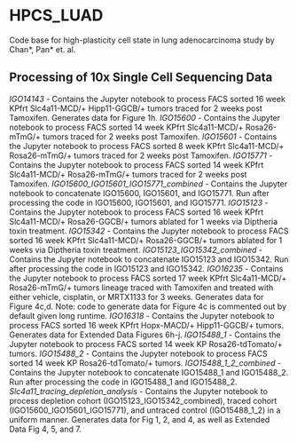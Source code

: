 # HPCS_LUAD
Code base for high-plasticity cell state in lung adenocarcinoma study by Chan*, Pan* et. al. 

## Processing of 10x Single Cell Sequencing Data

_IGO14143_ - Contains the Jupyter notebook to process FACS sorted 16 week KPfrt Slc4a11-MCD/+ Hipp11-GGCB/+ tumors traced for 2 weeks post Tamoxifen. Generates data for Figure 1h.
_IGO15600_ - Contains the Jupyter notebook to process FACS sorted 14 week KPfrt Slc4a11-MCD/+ Rosa26-mTmG/+ tumors traced for 2 weeks post Tamoxifen.
_IGO15601_ - Contains the Jupyter notebook to process FACS sorted 8 week KPfrt Slc4a11-MCD/+ Rosa26-mTmG/+ tumors traced for 2 weeks post Tamoxifen.
_IGO15771_ - Contains the Jupyter notebook to process FACS sorted 14 week KPfrt Slc4a11-MCD/+ Rosa26-mTmG/+ tumors traced for 2 weeks post Tamoxifen.
_IGO15600\_IGO15601\_IGO15771\_combined_ - Contains the Jupyter notebook to concatenate IGO15600, IGO15601, and IGO15771. Run after processing the code in IGO15600, IGO15601, and IGO15771. 
_IGO15123_ - Contains the Jupyter notebook to process FACS sorted 16 week KPfrt Slc4a11-MCD/+ Rosa26-GGCB/+ tumors ablated for 1 weeks via Diptheria toxin treatment.
_IGO15342_ - Contains the Jupyter notebook to process FACS sorted 16 week KPfrt Slc4a11-MCD/+ Rosa26-GGCB/+ tumors ablated for 1 weeks via Diptheria toxin treatment.
_IGO15123\_IGO15342\_combined_ - Contains the Jupyter notebook to concatenate IGO15123 and IGO15342. Run after processing the code in IGO15123 and IGO15342.
_IGO16235_ - Contains the Jupyter notebook to process FACS sorted 17 week KPfrt Slc4a11-MCD/+ Rosa26-mTmG/+ tumors lineage traced with Tamoxifen and treated with either vehicle, cisplatin, or MRTX1133 for 3 weeks. Generates data for Figure 4c,d. Note: code to generate data for Figure 4c is commented out by default given long runtime.
_IGO16318_ - Contains the Jupyter notebook to process FACS sorted 16 week KPfrt Hopx-MACD/+ Hipp11-GGCB/+ tumors. Generates data for Extended Data Figures 6h-j.
_IGO15488\_1_ - Contains the Jupyter notebook to process FACS sorted 14 week KP Rosa26-tdTomato/+ tumors.
_IGO15488\_2_ - Contains the Jupyter notebook to process FACS sorted 14 week KP Rosa26-tdTomato/+ tumors.
_IGO15488\_1\_2\_combined_ - Contains the Jupyter notebook to concatenate IGO15488\_1 and IGO15488\_2. Run after processing the code in IGO15488\_1 and IGO15488\_2.
_Slc4a11\_tracing\_depletion\_analysis_ - Contains the Jupyter notebook to process depletion cohort (IGO15123\_IGO15342\_combined), traced cohort (IGO15600\_IGO15601\_IGO15771), and untraced control (IGO15488_1_2) in a uniform manner. Generates data for Fig 1, 2, and 4, as well as Extended Data Fig 4, 5, and 7.

